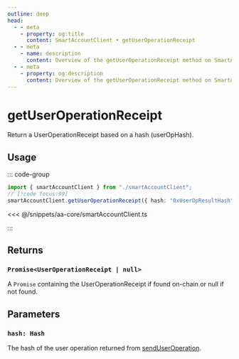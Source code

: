 ```yaml
---
outline: deep
head:
  - - meta
    - property: og:title
      content: SmartAccountClient • getUserOperationReceipt
  - - meta
    - name: description
      content: Overview of the getUserOperationReceipt method on SmartAccountClient
  - - meta
    - property: og:description
      content: Overview of the getUserOperationReceipt method on SmartAccountClient
---
```


# getUserOperationReceipt

Return a UserOperationReceipt based on a hash (userOpHash).

## Usage

::: code-group

```ts [example.ts]
import { smartAccountClient } from "./smartAccountClient";
// [!code focus:99]
smartAccountClient.getUserOperationReceipt({ hash: "0xUserOpResultHash" });
```

<<< @/snippets/aa-core/smartAccountClient.ts

:::

## Returns

### `Promise<UserOperationReceipt | null>`

A `Promise` containing the UserOperationReceipt if found on-chain or null if not found.

## Parameters

### `hash: Hash`

The hash of the user operation returned from [sendUserOperation](./sendUserOperation).
